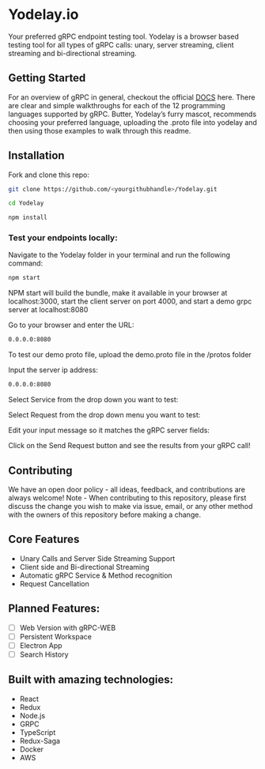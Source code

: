 # Yodelay.io

Your preferred gRPC endpoint testing tool. Yodelay is a browser based testing tool for all types of gRPC calls: unary, server streaming, client streaming and bi-directional streaming.

## Getting Started

For an overview of gRPC in general, checkout the official [DOCS](https://grpc.io/docs/) here. There are clear and simple walkthroughs for each of the 12 programming languages supported by gRPC. Butter, Yodelay’s furry mascot, recommends choosing your preferred language, uploading the .proto file into yodelay and then using those examples to walk through this readme.

## Installation

Fork and clone this repo:
```sh
git clone https://github.com/<yourgithubhandle>/Yodelay.git
```
```sh
cd Yodelay
 ```
 ```sh
npm install
```
### Test your endpoints locally:

Navigate to the Yodelay folder in your terminal and run the following command:
```sh
npm start
``` 
NPM start will build the bundle, make it available in your browser at localhost:3000, start the client server on port 4000, and start a demo grpc server at localhost:8080
 
Go to your browser and enter the URL: 
```sh
0.0.0.0:8080
``` 

To test our demo proto file, upload the demo.proto file in the /protos folder
 
Input the server ip address:
```sh
0.0.0.0:8080
``` 
Select Service from the drop down you want to test:

Select Request from the drop down menu you want to test:

Edit your input message so it matches the gRPC server fields:

Click on the Send Request button and see the results from your gRPC call!


## Contributing

We have an open door policy - all ideas, feedback, and contributions are always welcome!
Note - When contributing to this repository, please first discuss the change you wish to make via issue, email, or any other method with the owners of this repository before making a change.



## Core Features
* Unary Calls and Server Side Streaming Support
* Client side and Bi-directional Streaming
* Automatic gRPC Service & Method recognition
* Request Cancellation

## Planned Features:
- [ ] Web Version with gRPC-WEB
- [ ] Persistent Workspace
- [ ] Electron App
- [ ] Search History

## Built with amazing technologies:
- React
- Redux
- Node.js
- GRPC
- TypeScript
- Redux-Saga
- Docker
- AWS

<p float="left">
  <!-- <img src="./src/assets/" width="100"/>
  <img src="./src/assets/" width="120" />
  <img src="./src/assets/" width="160" /> -->
</p>

